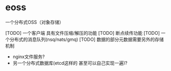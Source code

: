 # eoss
一个分布式OSS（对象存储）

[TODO] 一个客户端 具有文件压缩/解压的功能
[TODO] 断点续传功能
[TODO] 一个分布式的消息队列(nsq/nats/gmq)
[TODO] 数据的部分元数据需要另外的存储机制
- nginx文件服务?
- 另一个分布式数据库(etcd这样的 甚至可以自己实现一遍)? 
